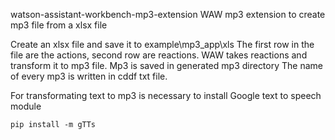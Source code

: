 
watson-assistant-workbench-mp3-extension
WAW mp3 extension to create mp3 file from a xlsx file 

Create an xlsx file and save it to example\mp3_app\xls
The first row in the file are the actions, second row are reactions.
WAW takes reactions and transform it to mp3 file. Mp3 is saved in generated mp3 directory
The name of every mp3 is written in cddf txt file. 

For transformating text to mp3 is necessary to install Google text to speech module 
```
pip install -m gTTs 
```


